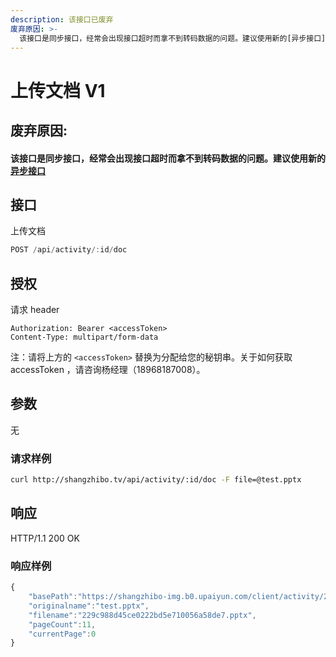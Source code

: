 ```yaml
---
description: 该接口已废弃
废弃原因: >-
  该接口是同步接口，经常会出现接口超时而拿不到转码数据的问题。建议使用新的[异步接口](shang-chuan-wen-dang/shang-chuan-wen-dang-v2-1.md)
---
```


# 上传文档 V1

## 废弃原因: 

#### 该接口是同步接口，经常会出现接口超时而拿不到转码数据的问题。建议使用新的[异步接口](https://document.shangzhibo.tv/api/shang-chuan-wen-dang/shang-chuan-wen-dang-v2-1)

## 接口

上传文档

```javascript
POST /api/activity/:id/doc
```

## 授权

请求 header

```http
Authorization: Bearer <accessToken>
Content-Type: multipart/form-data
```

注：请将上方的 `<accessToken>` 替换为分配给您的秘钥串。关于如何获取 accessToken ，请咨询杨经理（18968187008）。

## 参数

无

### 请求样例

```bash
curl http://shangzhibo.tv/api/activity/:id/doc -F file=@test.pptx
```

## 响应

HTTP/1.1 200 OK

### 响应样例

```javascript
{
    "basePath":"https://shangzhibo-img.b0.upaiyun.com/client/activity/2929745/doc/1555642339828",
    "originalname":"test.pptx",
    "filename":"229c988d45ce0222bd5e710056a58de7.pptx",
    "pageCount":11,
    "currentPage":0
}
```

